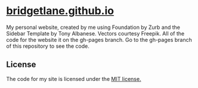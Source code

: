# [bridgetlane.github.io](http://bridgetlane.github.io)
My personal website, created by me using Foundation by Zurb and the Sidebar Template by Tony Albanese. Vectors courtesy Freepik.
All of the code for the website it on the gh-pages branch. Go to the gh-pages branch of this repository to see the code.

## License
The code for my site is licensed under the [MIT license.](https://github.com/bridgetlane/website/blob/gh-pages/LICENSE)
